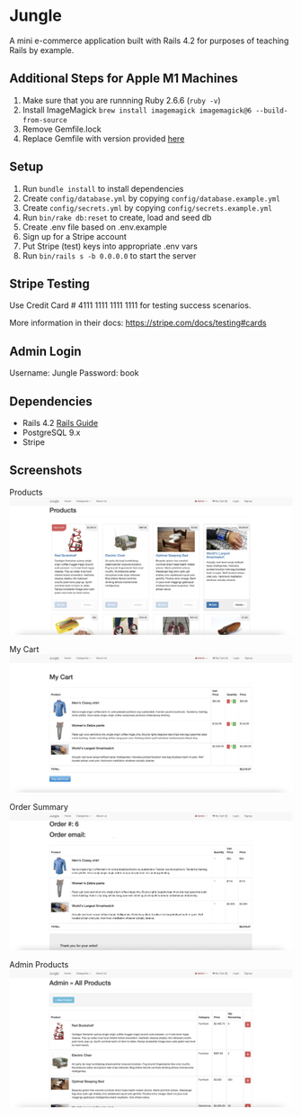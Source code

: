 # Jungle

A mini e-commerce application built with Rails 4.2 for purposes of teaching Rails by example.

## Additional Steps for Apple M1 Machines

1. Make sure that you are runnning Ruby 2.6.6 (`ruby -v`)
1. Install ImageMagick `brew install imagemagick imagemagick@6 --build-from-source`
2. Remove Gemfile.lock
3. Replace Gemfile with version provided [here](https://gist.githubusercontent.com/FrancisBourgouin/831795ae12c4704687a0c2496d91a727/raw/ce8e2104f725f43e56650d404169c7b11c33a5c5/Gemfile)

## Setup

1. Run `bundle install` to install dependencies
2. Create `config/database.yml` by copying `config/database.example.yml`
3. Create `config/secrets.yml` by copying `config/secrets.example.yml`
4. Run `bin/rake db:reset` to create, load and seed db
5. Create .env file based on .env.example
6. Sign up for a Stripe account
7. Put Stripe (test) keys into appropriate .env vars
8. Run `bin/rails s -b 0.0.0.0` to start the server

## Stripe Testing

Use Credit Card # 4111 1111 1111 1111 for testing success scenarios.

More information in their docs: <https://stripe.com/docs/testing#cards>

## Admin Login
Username: Jungle
Password: book

## Dependencies

* Rails 4.2 [Rails Guide](http://guides.rubyonrails.org/v4.2/)
* PostgreSQL 9.x
* Stripe

## Screenshots
Products
![Products](https://github.com/patar-nguyen/jungle/blob/master/app/images/Products.jpg?raw=true)

My Cart
![My Cart](https://github.com/patar-nguyen/jungle/blob/master/app/images/My%20Cart.jpg?raw=true)

Order Summary
![Order Summary](https://github.com/patar-nguyen/jungle/blob/master/app/images/Order%20Summary.jpg?raw=true)

Admin Products
![Admin Products](https://github.com/patar-nguyen/jungle/blob/master/app/images/Admin%20Products%20Page.jpg?raw=true)